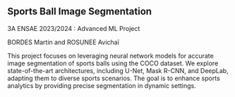 ## Sports Ball Image Segmentation
3A ENSAE 2023/2024 : Advanced ML Project

BORDES Martin and ROSUNEE Avichaï

This project focuses on leveraging neural network models for accurate image segmentation of sports balls using the COCO dataset. We explore state-of-the-art architectures, including U-Net, Mask R-CNN, and DeepLab, adapting them to diverse sports scenarios. The goal is to enhance sports analytics by providing precise segmentation in dynamic settings.
